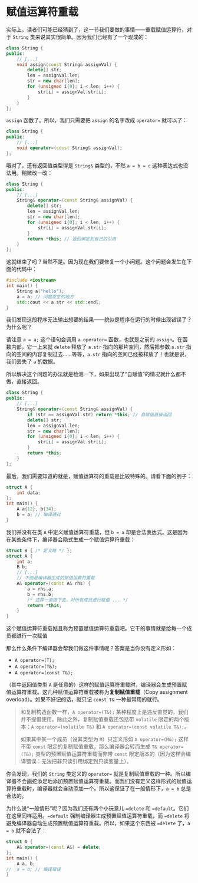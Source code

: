 # 赋值运算符重载

实际上，读者们可能已经猜到了，这一节我们要做的事情——重载赋值运算符，对于 `String` 类来说其实很简单。因为我们已经有了一个现成的：
```cpp
class String {
public:
    // [...]
    void assign(const String& assignVal) {
        delete[] str;
        len = assignVal.len;
        str = new char[len];
        for (unsigned i{0}; i < len; i++) {
            str[i] = assignVal.str[i];
        }
    }
};
```
`assign` 函数了。所以，我们只需要把 `assign` 的名字改成 `operator=` 就可以了：
```cpp
class String {
public:
    // [...]
    void operator=(const String& assignVal);
};
```
哦对了，还有返回值类型得是 `String&` 类型的，不然 `a = b = c` 这种表达式也没法用。稍微改一改：
```cpp
class String {
public:
    // [...]
    String& operator=(const String& assignVal) {
        delete[] str;
        len = assignVal.len;
        str = new char[len];
        for (unsigned i{0}; i < len; i++) {
            str[i] = assignVal.str[i];
        }
        return *this; // 返回绑定到自己的引用
    }
};
```

这就结束了吗？当然不是。因为现在我们要修复一个小问题。这个问题会发生在下面的代码中：
```cpp
#include <iostream>
int main() {
    String a("hello");
    a = a; // 问题发生的地方
    std::cout << a.str << std::endl;
}
```

我们发现这段程序无法输出想要的结果——貌似是程序在运行的时候出现错误了？为什么呢？

请注意 `a = a;` 这个语句会调用 `a.operator=` 函数，也就是之前的 `assign`。在函数内部，它一上来就 `delete` 释放了 `a.str` 指向的那片空间，然后把参数 `a.str` 指向的空间的内容复制过去……等等，`a.str` 指向的空间已经被释放了！也就是说，我们丢失了 `a` 的数据。

所以解决这个问题的办法就是检测一下，如果出现了“自赋值”的情况就什么都不做，直接返回。
```cpp
class String {
public:
    // [...]
    String& operator=(const String& assignVal) {
        if (str == assignVal.str) return *this; // 自赋值直接返回
        delete[] str;
        len = assignVal.len;
        str = new char[len];
        for (unsigned i{0}; i < len; i++) {
            str[i] = assignVal.str[i];
        }
        return *this;
    }
};
```

最后，我们需要知道的就是，赋值运算符的重载是比较特殊的。请看下面的例子：
```cpp codemo(show)
struct A {
    int data;
};
int main() {
    A a{12}, b{34};
    b = a; // 编译通过
}
```
我们并没有在类 `A` 中定义赋值运算符重载，但 `b = a` 却是合法表达式。这是因为在某些条件下，编译器会隐式生成一个赋值运算符重载：
```cpp
struct B { /* 定义略 */ };
struct A {
    int a;
    B b;
    // [...]
    // 下面是编译器生成的赋值运算符重载
    A& operator=(const A& rhs) {
        a = rhs.a;
        b = rhs.b;
        /* 这样一直做下去，对所有成员进行赋值 ... */
        return *this;
    }
}
```
这个赋值运算符重载姑且称为预置赋值运算符重载吧。它干的事情就是给每一个成员都进行一次赋值

那么什么条件下编译器会帮我们做这件事情呢？答案是当你没有定义形如：
- `A operator=(T);`
- `A operator=(T&);`
- `A operator=(const T&);`
  
（其中返回值类型 `A` 是任意的）这样的赋值运算符重载时，编译器会生成预置赋值运算符重载。这几种赋值运算符重载被称为**复制赋值重载**（Copy assignment overload）。如果不好记的话，就只记 `const T&` 一种最常用的就行。

> 和复制构造函数一样，`A operator=(T&);` 某种程度上是违反直觉的，我们并不提倡使用。除此之外，复制赋值重载还包括带 `volatile` 限定的两个版本：`A operator=(volatile T&)` 和 `A operator=(const volatile T&);`。
>
> 如果其中某一个成员（设其类型为 `M`）只定义形如 `A operator=(M&);` 这样不带 `const` 限定的复制赋值重载，那么编译器会转而生成 `T& operator=(T&);` 类型的预置赋值运算符重载而非带 `const` 限定版本的（因为这样会编译错误：无法把非只读引用绑定到只读变量上）。

你会发现，我们的 `String` 类定义的 `operator=` 就是复制赋值重载的一种。所以编译器不会画蛇添足地添加预置赋值运算符重载。而我们没有定义这样形式的赋值运算符重载时，编译器就会自动添加一个。所以这保证了在一般情形下，`a = b` 总是合法的。

为什么说“一般情形”呢？因为我们还有两个小玩意儿 `=delete` 和 `=default`。它们在这里同样适用。`=default` 强制编译器生成预置赋值运算符重载，而 `=delete` 将避免编译器自动生成预置赋值运算符重载。所以，如果这个东西被 `=delete` 了，`a = b` 就不合法了：
```cpp codemo(show)
struct A {
    A& operator=(const A&) = delete;
};
int main() {
    A a, b;
//  a = b; // 编译错误
}
```

